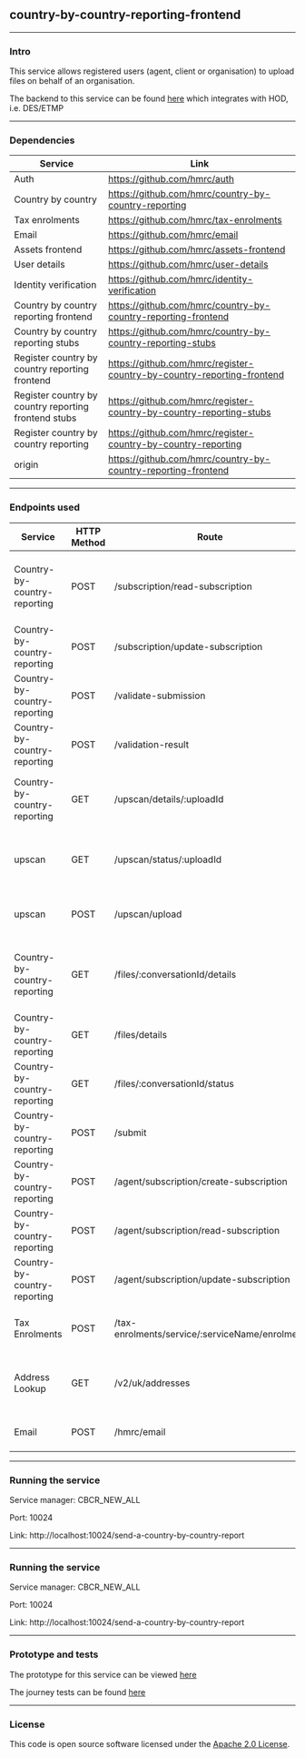 
## country-by-country-reporting-frontend

---

### Intro
This service allows registered users (agent, client or organisation) to upload files on behalf of an organisation.

The backend to this service can be found [here](https://github.com/hmrc/country-by-country-reporting) which integrates with HOD, i.e. DES/ETMP

---


### Dependencies

| Service               | Link |
|-----------------------|------|
| Auth                  |https://github.com/hmrc/auth    |
| Country by country    |https://github.com/hmrc/country-by-country-reporting    |
| Tax enrolments        |https://github.com/hmrc/tax-enrolments    |
| Email                 |https://github.com/hmrc/email      |
| Assets frontend       |https://github.com/hmrc/assets-frontend      |
| User details          |https://github.com/hmrc/user-details      |
| Identity verification |https://github.com/hmrc/identity-verification      |
| Country by country reporting frontend |https://github.com/hmrc/country-by-country-reporting-frontend      |
| Country by country reporting stubs |https://github.com/hmrc/country-by-country-reporting-stubs      |
| Register country by country reporting frontend |https://github.com/hmrc/register-country-by-country-reporting-frontend      |
| Register country by country reporting frontend stubs |https://github.com/hmrc/register-country-by-country-reporting-stubs      |
| Register country by country reporting |https://github.com/hmrc/register-country-by-country-reporting      |
| origin | https://github.com/hmrc/country-by-country-reporting-frontend      |

---


### Endpoints used

| Service             | HTTP Method | Route                                   | Purpose                                                          |
|---------------------|-------------|-----------------------------------------|------------------------------------------------------------------|
| Country-by-country-reporting        | POST        | /subscription/read-subscription         | Enables user to read subscription details using subscription Id  |
| Country-by-country-reporting        | POST        | /subscription/update-subscription       | Enables user to update subscription details                      |
| Country-by-country-reporting          | POST        | /validate-submission                    | Enables user to validate subscription details                    |
| Country-by-country-reporting          | POST        | /validation-result                      | Enables user to validate results                                 |
| Country-by-country-reporting              | GET         | /upscan/details/:uploadId               | Enables user to check file scanning details based on upload ID   |
| upscan              | GET         | /upscan/status/:uploadId                | Enables user to check file validation status based on upload id  |
| upscan              | POST        | /upscan/upload                          | Enables user to upload tax file for validation.                  |
| Country-by-country-reporting               | GET         | /files/:conversationId/details          | Enables user to check file details based on conversation ID      |
| Country-by-country-reporting               | GET         | /files/details                          | Enables user to check file details                               |
| Country-by-country-reporting               | GET         | /files/:conversationId/status           | Enables user to check tax file status                            |
| Country-by-country-reporting              | POST        | /submit                                 | Enables user to submit tax file                                  |
| Country-by-country-reporting  | POST        | /agent/subscription/create-subscription | Enables agents to create subscription                            |
| Country-by-country-reporting  | POST        | /agent/subscription/read-subscription   | Enables agents to read subscription                              |
| Country-by-country-reporting  | POST        | /agent/subscription/update-subscription | Enables agents to update subscription                            |
| Tax Enrolments                       | POST        | /tax-enrolments/service/:serviceName/enrolment                                  | Enrols a user synchronously for a given service name                                                      | 
| Address Lookup                       | GET         | /v2/uk/addresses                                                                | Returns a list of addresses that match a given postcode                                                   | 
| Email                                | POST        | /hmrc/email                                                                     | Sends an email to an email address                                                                        |
---


### Running the service

Service manager: CBCR_NEW_ALL

Port: 10024

Link: http://localhost:10024/send-a-country-by-country-report

---


### Running the service

Service manager: CBCR_NEW_ALL

Port: 10024

Link: http://localhost:10024/send-a-country-by-country-report

---

### Prototype and tests

The prototype for this service can be viewed [here](https://cross-border-arrangements.herokuapp.com)

The journey tests can be found [here](https://github.com/hmrc/country-by-country-reporting-upload-ui-tests)

---


### License

This code is open source software licensed under the [Apache 2.0 License]("http://www.apache.org/licenses/LICENSE-2.0.html").